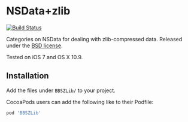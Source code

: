 # NSData+zlib

[![Build Status](https://travis-ci.org/bitbasenyc/nsdata-zlib.svg)](https://travis-ci.org/bitbasenyc/nsdata-zlib)

Categories on NSData for dealing with zlib-compressed data. Released under the [BSD license](LICENSE).

Tested on iOS 7 and OS X 10.9.

## Installation

Add the files under `BBSZLib/` to your project. 

CocoaPods users can add the following like to their Podfile:

``` ruby
pod 'BBSZLib'
```